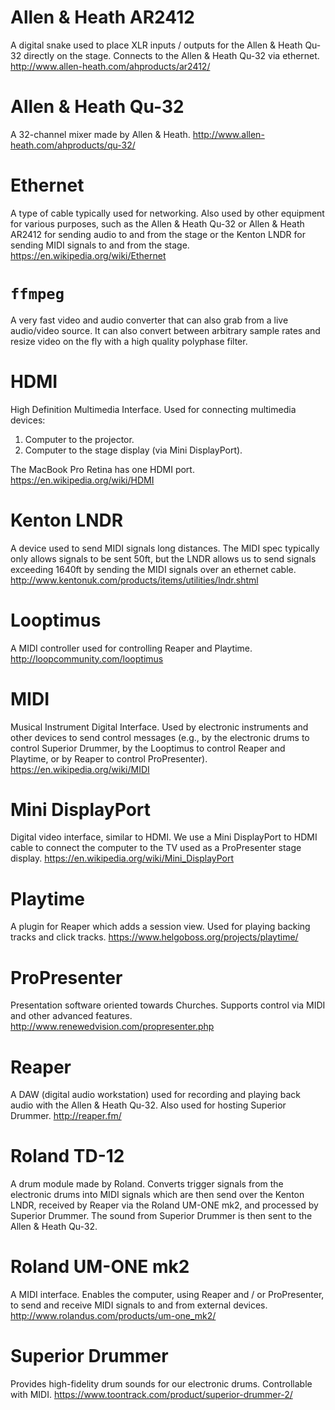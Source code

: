 # Allen & Heath AR2412

A digital snake used to place XLR inputs / outputs for the Allen & Heath Qu-32 directly on the stage. Connects to the Allen & Heath Qu-32 via ethernet. http://www.allen-heath.com/ahproducts/ar2412/

# Allen & Heath Qu-32

A 32-channel mixer made by Allen & Heath. http://www.allen-heath.com/ahproducts/qu-32/

# Ethernet

A type of cable typically used for networking. Also used by other equipment for various purposes, such as the Allen & Heath Qu-32 or Allen & Heath AR2412 for sending audio to and from the stage or the Kenton LNDR for sending MIDI signals to and from the stage. https://en.wikipedia.org/wiki/Ethernet

# `ffmpeg`

A very fast video and audio converter that can also grab from a live audio/video source. It can also convert between arbitrary sample rates and resize video on the fly with a high quality polyphase filter.

# HDMI

High Definition Multimedia Interface. Used for connecting multimedia devices:

1. Computer to the projector.
1. Computer to the stage display (via Mini DisplayPort).

The MacBook Pro Retina has one HDMI port. https://en.wikipedia.org/wiki/HDMI

# Kenton LNDR

A device used to send MIDI signals long distances. The MIDI spec typically only allows signals to be sent 50ft, but the LNDR allows us to send signals exceeding 1640ft by sending the MIDI signals over an ethernet cable. http://www.kentonuk.com/products/items/utilities/lndr.shtml

# Looptimus

A MIDI controller used for controlling Reaper and Playtime. http://loopcommunity.com/looptimus

# MIDI

Musical Instrument Digital Interface. Used by electronic instruments and other devices to send control messages (e.g., by the electronic drums to control Superior Drummer, by the Looptimus to control Reaper and Playtime, or by Reaper to control ProPresenter). https://en.wikipedia.org/wiki/MIDI

# Mini DisplayPort

Digital video interface, similar to HDMI. We use a Mini DisplayPort to HDMI cable to connect the computer to the TV used as a ProPresenter stage display. https://en.wikipedia.org/wiki/Mini_DisplayPort

# Playtime

A plugin for Reaper which adds a session view. Used for playing backing tracks and click tracks. https://www.helgoboss.org/projects/playtime/

# ProPresenter

Presentation software oriented towards Churches. Supports control via MIDI and other advanced features. http://www.renewedvision.com/propresenter.php

# Reaper

A DAW (digital audio workstation) used for recording and playing back audio with the Allen & Heath Qu-32. Also used for hosting Superior Drummer. http://reaper.fm/

# Roland TD-12

A drum module made by Roland. Converts trigger signals from the electronic drums into MIDI signals which are then send over the Kenton LNDR, received by Reaper via the Roland UM-ONE mk2, and processed by Superior Drummer. The sound from Superior Drummer is then sent to the Allen & Heath Qu-32.

# Roland UM-ONE mk2

A MIDI interface. Enables the computer, using Reaper and / or ProPresenter, to send and receive MIDI signals to and from external devices. http://www.rolandus.com/products/um-one_mk2/

# Superior Drummer

Provides high-fidelity drum sounds for our electronic drums. Controllable with MIDI. https://www.toontrack.com/product/superior-drummer-2/
